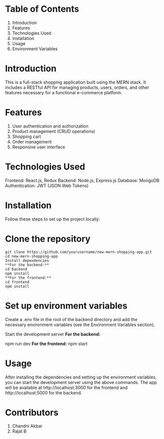 # Table of Contents
1. Introduction
2. Features
3. Technologies Used
4. Installation
5. Usage
6. Environment Variables

# Introduction
This is a full-stack shopping application built using the MERN stack. It includes a RESTful API for managing products, users, orders, and other features necessary for a functional e-commerce platform.

# Features
1. User authentication and authorization
2. Product management (CRUD operations)
3. Shopping cart
4. Order management
5. Responsive user interface
   
# Technologies Used
Frontend: React.js, Redux
Backend: Node.js, Express.js
Database: MongoDB
Authentication: JWT (JSON Web Tokens)

# Installation
Follow these steps to set up the project locally:

# Clone the repository
```
git clone https://github.com/yourusername/new-mern-shopping-app.git
cd new-mern-shopping-app
Install dependencies
**For the backend:**
cd backend
npm install
**For the frontend:**
cd frontend
npm install

```
# Set up environment variables
Create a .env file in the root of the backend directory and add the necessary environment variables (see the Environment Variables section).

Start the development server
**For the backend:**

npm run dev
**For the frontend:**
npm start
# Usage
After installing the dependencies and setting up the environment variables, you can start the development server using the above commands. The app will be available at http://localhost:3000 for the frontend and http://localhost:5000 for the backend.

# Contributors
1. Chandni Akbar
2. Rajat B

